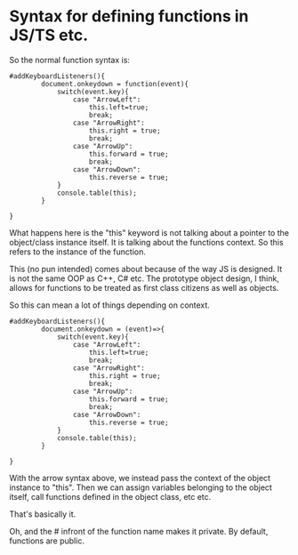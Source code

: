# Syntax for defining functions in JS/TS etc.

So the normal function syntax is:

```
#addKeyboardListeners(){
        document.onkeydown = function(event){
            switch(event.key){
                case "ArrowLeft":
                    this.left=true;
                    break;
                case "ArrowRight":
                    this.right = true;
                    break;
                case "ArrowUp":
                    this.forward = true;
                    break;
                case "ArrowDown":
                    this.reverse = true;
            }
            console.table(this);
        }

}

```

What happens here is the "this" keyword is not talking about a pointer to the object/class instance itself. It is talking about the functions context. So this refers to the instance of the function.

This (no pun intended) comes about because of the way JS is designed. It is not the same OOP as C++, C# etc. The prototype object design, I think, allows for functions to be treated as first class citizens as well as objects.

So this can mean a lot of things depending on context.

```
#addKeyboardListeners(){
        document.onkeydown = (event)=>{
            switch(event.key){
                case "ArrowLeft":
                    this.left=true;
                    break;
                case "ArrowRight":
                    this.right = true;
                    break;
                case "ArrowUp":
                    this.forward = true;
                    break;
                case "ArrowDown":
                    this.reverse = true;
            }
            console.table(this);
        }

}

```

With the arrow syntax above, we instead pass the context of the object instance to "this". Then we can assign variables belonging to the object itself, call functions defined in the object class, etc etc.

That's basically it.

Oh, and the # infront of the function name makes it private. By default, functions are public.